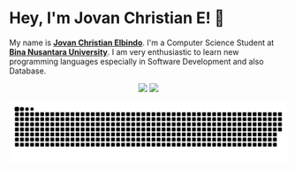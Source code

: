 # Hey, I'm Jovan Christian E! 👋

My name is [**Jovan Christian Elbindo**](https://www.linkedin.com/in/jovan-christian-elbindo-a82661251/). I'm a Computer Science Student at [**Bina Nusantara University**](https://binus.ac.id/). I am very enthusiastic to learn new programming languages ​​especially in Software Development and also Database.

<p align="center">
  <img src="https://github-readme-stats.vercel.app/api?username=JovanChristian&show_icons=true&count_private=true&title_color=ffffff&icon_color=ffffff&text_color=ffffff&bg_color=001f3f&border_color=ffffff" height="180"/>
  <img src="https://github-readme-stats.vercel.app/api/top-langs/?username=JovanChristian&layout=compact&title_color=ffffff&text_color=ffffff&bg_color=001f3f&border_color=ffffff" height="180"/>
</p>

![snake gif](https://github.com/JovanChristian/JovanChristian/blob/output/github-snake-dark.svg)
